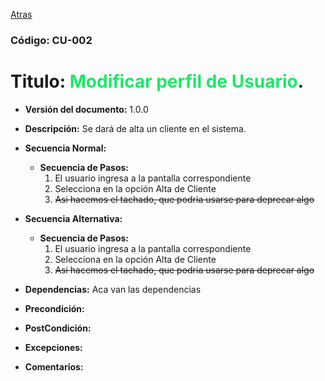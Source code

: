 [Atras](UseCases.md)

### Código: CU-002
# Titulo: <span style="color:#1ce868">Modificar perfil de Usuario</span>.
- **Versión del documento:** 1.0.0
- **Descripción:** Se dará de alta un cliente en el sistema.
- **Secuencia Normal:** 
    - **Secuencia de Pasos:**
        1. El usuario ingresa a la pantalla correspondiente
        2. Selecciona en la opción Alta de Cliente
        3. ~~Asi hacemos el tachado, que podria usarse para deprecar algo~~
        
- **Secuencia Alternativa:**
    - **Secuencia de Pasos:**
        1. El usuario ingresa a la pantalla correspondiente
        2. Selecciona en la opción Alta de Cliente
        3. ~~Asi hacemos el tachado, que podria usarse para deprecar algo~~
        
    
- **Dependencias:** Aca van las dependencias
- **Precondición:**
- **PostCondición:**
- **Excepciones:**
- **Comentarios:**
